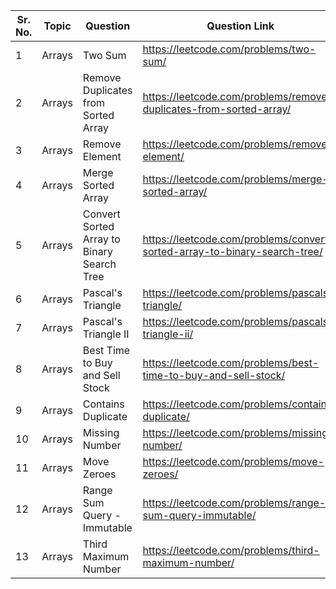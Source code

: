|**Sr. No.**|	**Topic**|           **Question**         | **Question Link**|**Date**|
|-----------|------|------------------------------------|--------------|----|
|     1     |Arrays|            Two Sum                 |	https://leetcode.com/problems/two-sum/|	16/08/2022|
|     2     |Arrays| Remove Duplicates from Sorted Array|	https://leetcode.com/problems/remove-duplicates-from-sorted-array/|	16/08/2022|	
|     3     |Arrays|            Remove Element          |	https://leetcode.com/problems/remove-element/|	16/08/2022|
|     4     |Arrays|        Merge Sorted Array          |	https://leetcode.com/problems/merge-sorted-array/|	17/08/2022|
|     5     |Arrays| Convert Sorted Array to Binary Search Tree          |	https://leetcode.com/problems/convert-sorted-array-to-binary-search-tree/|	17/08/2022|
|     6     |Arrays|         Pascal's Triangle          |	https://leetcode.com/problems/pascals-triangle/|	17/08/2022|
|     7     |Arrays|      Pascal's Triangle II          |	https://leetcode.com/problems/pascals-triangle-ii/|	17/08/2022|
|     8     |Arrays|     Best Time to Buy and Sell Stock          |	https://leetcode.com/problems/best-time-to-buy-and-sell-stock/|	17/08/2022|
|     9     |Arrays|     Contains Duplicate          |	https://leetcode.com/problems/contains-duplicate/|	18/08/2022|
|    10     |Arrays|     Missing Number          |	https://leetcode.com/problems/missing-number/|	18/08/2022|
|    11     |Arrays|     Move Zeroes          |	https://leetcode.com/problems/move-zeroes/|	18/08/2022|
|    12     |Arrays|     Range Sum Query - Immutable          |	https://leetcode.com/problems/range-sum-query-immutable/|	18/08/2022|
|    13     |Arrays|     Third Maximum Number          |	https://leetcode.com/problems/third-maximum-number/|	18/08/2022|

